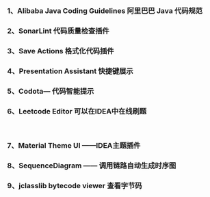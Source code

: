 ### 1、Alibaba Java Coding Guidelines 阿里巴巴 Java 代码规范



### 2、SonarLint 代码质量检查插件



### 3、Save Actions 格式化代码插件



### 4、Presentation Assistant 快捷键展示



### 5、Codota— 代码智能提示



### 6、Leetcode Editor 可以在IDEA中在线刷题

​	

### 7、Material Theme UI ——IDEA主题插件



### 8、SequenceDiagram —— 调用链路自动生成时序图



### 9、jclasslib bytecode viewer 查看字节码